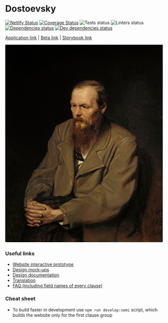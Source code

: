 # Dostoevsky

[![Netlify Status](https://api.netlify.com/api/v1/badges/7378aa5d-0c66-456a-8661-ba7ed5792066/deploy-status)](https://app.netlify.com/sites/beta-dostoevsky/deploys) [![Coverage Status](https://coveralls.io/repos/github/goooseman/dostoevsky-website/badge.svg?branch=develop)](https://coveralls.io/github/goooseman/dostoevsky-website?branch=develop) ![Tests status](https://github.com/goooseman/dostoevsky-website/workflows/Tests/badge.svg) ![Linters status](https://github.com/goooseman/dostoevsky-website/workflows/Linters/badge.svg) [![Dependencies status](https://david-dm.org/goooseman/dostoevsky-website/status.svg)](https://david-dm.org/goooseman/dostoevsky-website) [![Dev dependencies status](https://david-dm.org/goooseman/dostoevsky-website/dev-status.svg)](https://david-dm.org/goooseman/dostoevsky-website?type=dev)

[Application link](https://dostoevsky.io/) | [Beta link](https://beta.dostoevsky.io/) | [Storybook link](https://storybook.dostoevsky.io)

<p align="center">
  <img src="./docs/Dostoevsky.jpg" alt="Fyodor Michalych" />
</p>

### Useful links

- [Website interactive prototype](https://www.figma.com/proto/ATV2uD5P5pHjNbnQHs2YB2/Sasha's-Team-Colors?node-id=686%3A4546)
- [Design mock-ups](https://www.figma.com/file/ATV2uD5P5pHjNbnQHs2YB2/Sasha's-Team-Colors)
- [Design documentation](https://docs.google.com/document/d/1UiDOOroIXw4wTsjwwhm5uhZ2CzYFXzXc_oECGrwsgg4/edit?ts=5f188437)
- [Translation](https://docs.google.com/document/d/1zvBFKtdBaUmnlMZEHbFJ1WSartSofl7M2vv7LtSbS08/edit)
- [FAQ (including field names of every clause)](https://docs.google.com/document/d/1Mmc-QWchjd1oxy6gHVGP1Lb6pIMj2IowQWc9Y4dpm-k/edit)

### Cheat sheet

- To build faster in development use `npm run develop:semi` script, which builds the website only for the first clause group
